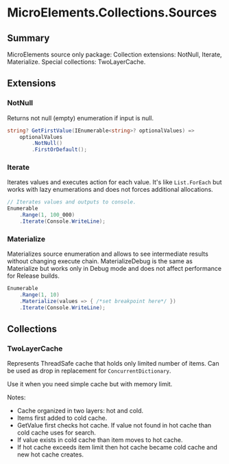 # MicroElements.Collections.Sources

## Summary

MicroElements source only package: Collection extensions: NotNull, Iterate, Materialize. Special collections: TwoLayerCache.

## Extensions

### NotNull
Returns not null (empty) enumeration if input is null.
            
```csharp
string? GetFirstValue(IEnumerable<string>? optionalValues) =>
    optionalValues
        .NotNull()
        .FirstOrDefault();
```

### Iterate
Iterates values and executes action for each value.
It's like `List.ForEach` but works with lazy enumerations and does not forces additional allocations.
            
```csharp
// Iterates values and outputs to console.
Enumerable
    .Range(1, 100_000)
    .Iterate(Console.WriteLine);
```

### Materialize
Materializes source enumeration and allows to see intermediate results without changing execute chain.
MaterializeDebug is the same as Materialize but works only in Debug mode and does not affect performance for Release builds.
            
```csharp
Enumerable
    .Range(1, 10)
    .Materialize(values => { /*set breakpoint here*/ })
    .Iterate(Console.WriteLine);
```

## Collections

### TwoLayerCache
Represents ThreadSafe cache that holds only limited number of items. Can be used as drop in replacement for `ConcurrentDictionary`.
            
Use it when you need simple cache but with memory limit.
            
Notes:
            
- Cache organized in two layers: hot and cold.
- Items first added to cold cache.
- GetValue first checks hot cache. If value not found in hot cache than cold cache uses for search.
- If value exists in cold cache than item moves to hot cache.
- If hot cache exceeds item limit then hot cache became cold cache and new hot cache creates.
